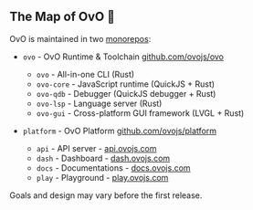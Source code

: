 ## The Map of OvO 🦉

<!--

**Here are some ideas to get you started:**

🙋‍♀️ A short introduction - what is your organization all about?
🌈 Contribution guidelines - how can the community get involved?
👩‍💻 Useful resources - where can the community find your docs? Is there anything else the community should know?
🍿 Fun facts - what does your team eat for breakfast?
🧙 Remember, you can do mighty things with the power of [Markdown](https://docs.github.com/github/writing-on-github/getting-started-with-writing-and-formatting-on-github/basic-writing-and-formatting-syntax)
-->

OvO is maintained in two [monorepos](https://monorepo.tools):

- `ovo` - OvO Runtime & Toolchain [github.com/ovojs/ovo](https://github.com/ovojs/ovo)
  - `ovo`      - All-in-one CLI     (Rust) 
  - `ovo-core` - JavaScript runtime (QuickJS + Rust)
  - `ovo-qdb`  - Debugger           (QuickJS debugger + Rust)
  - `ovo-lsp`  - Language server    (Rust)
  - `ovo-gui`  - Cross-platform GUI framework  (LVGL + Rust)
 
- `platform` - OvO Platform [github.com/ovojs/platform](https://github.com/ovojs/platform)
  - `api`  - API server     - [api.ovojs.com](https://api.ovojs.com)
  - `dash` - Dashboard      - [dash.ovojs.com](https://dash.ovojs.com)
  - `docs` - Documentations - [docs.ovojs.com](https://docs.ovojs.com)
  - `play` - Playground     - [play.ovojs.com](https://play.ovojs.com)
 
Goals and design may vary before the first release.
